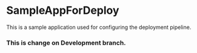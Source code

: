 # SampleAppForDeploy

This is a sample application used for configuring the deployment pipeline.

### This is change on Development branch.
